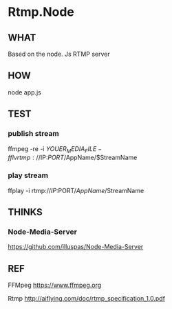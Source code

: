 # Rtmp.Node

## WHAT
Based on the node. Js RTMP server



## HOW
node app.js

## TEST
### publish stream
ffmpeg -re -i $YOUER_MEDIA_FILE -f flv rtmp://$IP:$PORT/$AppName/$StreamName
### play stream
ffplay -i rtmp://$IP:$PORT/$AppName/$StreamName

## THINKS
### Node-Media-Server
https://github.com/illuspas/Node-Media-Server

## REF
FFMpeg
https://www.ffmpeg.org

Rtmp
http://aiflying.com/doc/rtmp_specification_1.0.pdf
